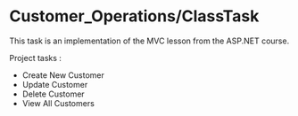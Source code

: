 # Customer_Operations/ClassTask
This task is an implementation of the MVC lesson from the ASP.NET course.

Project tasks :
- Create New Customer
- Update Customer 
- Delete Customer
- View All Customers

